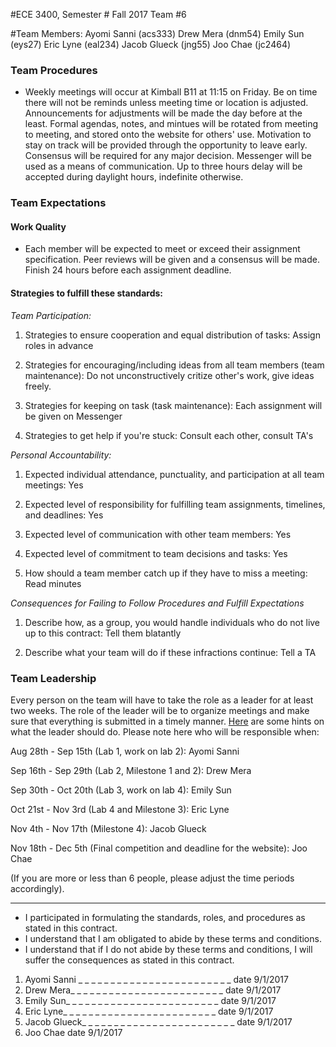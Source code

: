 #ECE 3400, Semester # Fall 2017  Team #6

#Team Members: Ayomi Sanni (acs333) Drew Mera (dnm54) Emily Sun (eys27) Eric Lyne (eal234) Jacob Glueck (jng55) Joo Chae (jc2464)

### Team Procedures

* Weekly meetings will occur at Kimball B11 at 11:15 on Friday. Be on time there will not be reminds unless meeting time or location is adjusted. Announcements for adjustments will be made the day before at the least. Formal agendas, notes, and mintues will be rotated from meeting to meeting, and stored onto the website for others' use. Motivation to stay on track will be provided through the opportunity to leave early. Consensus will be required for any major decision. Messenger will be used as a means of communication. Up to three hours delay will be accepted during daylight hours, indefinite otherwise. 

### Team Expectations

#### Work Quality

* Each member will be expected to meet or exceed their assignment specification. Peer reviews will be given and a consensus will be made. Finish 24 hours before each assignment deadline.

#### Strategies to fulfill these standards:

_Team Participation:_

1.	Strategies to ensure cooperation and equal distribution of tasks: Assign roles in advance

2.	Strategies for encouraging/including ideas from all team members (team maintenance): Do not unconstructively critize other's work, give ideas freely.

3.	Strategies for keeping on task (task maintenance): Each assignment will be given on Messenger

4.	Strategies to get help if you're stuck: Consult each other, consult TA's

_Personal Accountability:_

1.	Expected individual attendance, punctuality, and participation at all team meetings: Yes

2.	Expected level of responsibility for fulfilling team assignments, timelines, and deadlines: Yes

3.	Expected level of communication with other team members: Yes

4.	Expected level of commitment to team decisions and tasks: Yes

5. How should a team member catch up if they have to miss a meeting: Read minutes

_Consequences for Failing to Follow Procedures and Fulfill Expectations_

1.	Describe how, as a group, you would handle individuals who do not live up to this contract: Tell them blatantly

2.	Describe what your team will do if these infractions continue: Tell a TA

### Team Leadership

Every person on the team will have to take the role as a leader for at least two weeks. The role of the leader will be to organize meetings and make sure that everything is submitted in a timely manner. [Here](./Leadership.md) are some hints on what the leader should do. Please note here who will be responsible when:

Aug 28th - Sep 15th (Lab 1, work on lab 2): Ayomi Sanni

Sep 16th - Sep 29th (Lab 2, Milestone 1 and 2): Drew Mera

Sep 30th - Oct 20th (Lab 3, work on lab 4): Emily Sun

Oct 21st - Nov 3rd (Lab 4 and Milestone 3): Eric Lyne

Nov 4th - Nov 17th (Milestone 4): Jacob Glueck

Nov 18th - Dec 5th (Final competition and deadline for the website): Joo Chae

(If you are more or less than 6 people, please adjust the time periods accordingly).

------

* I participated in formulating the standards, roles, and procedures as stated in this contract.
* I understand that I am obligated to abide by these terms and conditions.
* I understand that if I do not abide by these terms and conditions, I will suffer the consequences as stated in this contract.

1.  Ayomi Sanni _ _ _ _ _ _ _ _ _ _ _ _ _ _ _ _ _ _ _ _ _ _ _ _  date  9/1/2017
2.  Drew Mera_ _ _ _ _ _ _ _ _ _ _ _ _ _ _ _ _ _ _ _ _ _ _ _  date  9/1/2017
3.  Emily Sun_ _ _ _ _ _ _ _ _ _ _ _ _ _ _ _ _ _ _ _ _ _ _ _  date  9/1/2017
4.  Eric Lyne_ _ _ _ _ _ _ _ _ _ _ _ _ _ _ _ _ _ _ _ _ _ _ _  date  9/1/2017
5.  Jacob Glueck_ _ _ _ _ _ _ _ _ _ _ _ _ _ _ _ _ _ _ _ _ _ _ _  date  9/1/2017
6.  Joo Chae  date  9/1/2017
